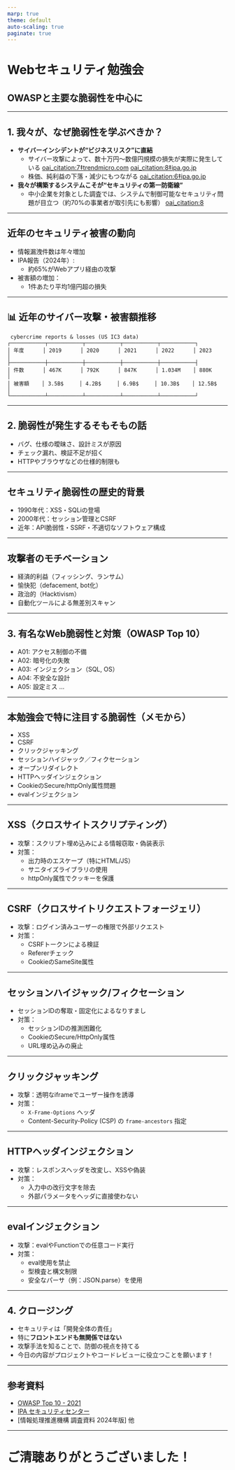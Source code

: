 ```yaml
---
marp: true
theme: default
auto-scaling: true
paginate: true
---
```


<!-- スライド 1 -->
# Webセキュリティ勉強会
## OWASPと主要な脆弱性を中心に

---

<!-- スライド 2 -->
## 1. 我々が、なぜ脆弱性を学ぶべきか？

- **サイバーインシデントが“ビジネスリスク”に直結**
  - サイバー攻撃によって、数十万円〜数億円規模の損失が実際に発生している [oai_citation:7‡trendmicro.com](https://www.trendmicro.com/ja_jp/jp-security/24/h/breaking-securitynews-20240816-02.html?utm_source=chatgpt.com)
  [oai_citation:8‡ipa.go.jp](https://www.ipa.go.jp/pressrelease/2024/press20250214.html?utm_source=chatgpt.com)
  - 株価、純利益の下落・減少にもつながる  [oai_citation:6‡ipa.go.jp](https://www.ipa.go.jp/security/economics/practice/practices/Practice101/?utm_source=chatgpt.com)
- **我々が構築するシステムこそが“セキュリティの第一防衛線”**
  - 中小企業を対象とした調査では、システムで制御可能なセキュリティ問題が目立つ（約70%の事業者が取引先にも影響）
    [oai_citation:8](https://www.ipa.go.jp/pressrelease/2024/press20250214.html)

---

<!-- スライド 3 -->
## 近年のセキュリティ被害の動向

- 情報漏洩件数は年々増加
- IPA報告（2024年）:
  - 約65%がWebアプリ経由の攻撃
- 被害額の増加：
  - 1件あたり平均1億円超の損失

---

<!-- スライド ● -->
## 📊 近年のサイバー攻撃・被害額推移

```text
 cybercrime reports & losses (US IC3 data)
┌───────────┬───────────┬───────────┬───────────┬───────────┐
│ 年度      │ 2019      │ 2020      │ 2021      │ 2022      │ 2023      │
├───────────┼───────────┼───────────┼───────────┼───────────┤
│ 件数      │ 467K      │ 792K      │ 847K      │ 1.034M    │ 880K      │
│ 被害額    │ 3.5B$     │ 4.2B$     │ 6.9B$     │ 10.3B$    │ 12.5B$    │
└───────────┴───────────┴───────────┴───────────┴───────────┘
```

---

<!-- スライド 4 -->
## 2. 脆弱性が発生するそもそもの話

- バグ、仕様の曖昧さ、設計ミスが原因
- チェック漏れ、検証不足が招く
- HTTPやブラウザなどの仕様的制限も

---

<!-- スライド 5 -->
## セキュリティ脆弱性の歴史的背景

- 1990年代：XSS・SQLiの登場
- 2000年代：セッション管理とCSRF
- 近年：API脆弱性・SSRF・不適切なソフトウェア構成

---

<!-- スライド 6 -->
## 攻撃者のモチベーション

- 経済的利益（フィッシング、ランサム）
- 愉快犯（defacement, bot化）
- 政治的（Hacktivism）
- 自動化ツールによる無差別スキャン

---

<!-- スライド 7 -->
## 3. 有名なWeb脆弱性と対策（OWASP Top 10）

- A01: アクセス制御の不備
- A02: 暗号化の失敗
- A03: インジェクション（SQL, OS）
- A04: 不安全な設計
- A05: 設定ミス
...

---

<!-- スライド 8 -->
## 本勉強会で特に注目する脆弱性（メモから）

- XSS
- CSRF
- クリックジャッキング
- セッションハイジャック／フィクセーション
- オープンリダイレクト
- HTTPヘッダインジェクション
- CookieのSecure/httpOnly属性問題
- evalインジェクション

---

<!-- スライド 9 -->
## XSS（クロスサイトスクリプティング）

- 攻撃：スクリプト埋め込みによる情報窃取・偽装表示
- 対策：
  - 出力時のエスケープ（特にHTML/JS）
  - サニタイズライブラリの使用
  - httpOnly属性でクッキーを保護

---

<!-- スライド 10 -->
## CSRF（クロスサイトリクエストフォージェリ）

- 攻撃：ログイン済みユーザーの権限で外部リクエスト
- 対策：
  - CSRFトークンによる検証
  - Refererチェック
  - CookieのSameSite属性

---

<!-- スライド 11 -->
## セッションハイジャック/フィクセーション

- セッションIDの奪取・固定化によるなりすまし
- 対策：
  - セッションIDの推測困難化
  - CookieのSecure/HttpOnly属性
  - URL埋め込みの廃止

---

<!-- スライド 12 -->
## クリックジャッキング

- 攻撃：透明なiframeでユーザー操作を誘導
- 対策：
  - `X-Frame-Options` ヘッダ
  - Content-Security-Policy (CSP) の `frame-ancestors` 指定

---

<!-- スライド 13 -->
## HTTPヘッダインジェクション

- 攻撃：レスポンスヘッダを改変し、XSSや偽装
- 対策：
  - 入力中の改行文字を除去
  - 外部パラメータをヘッダに直接使わない

---

<!-- スライド 14 -->
## evalインジェクション

- 攻撃：evalやFunctionでの任意コード実行
- 対策：
  - eval使用を禁止
  - 型検査と構文制限
  - 安全なパーサ（例：JSON.parse）を使用

---

<!-- スライド 15 -->
## 4. クロージング

- セキュリティは「開発全体の責任」
- 特に**フロントエンドも無関係ではない**
- 攻撃手法を知ることで、防御の視点を持てる
- 今日の内容がプロジェクトやコードレビューに役立つことを願います！

---

<!-- スライド 16 -->
## 参考資料

- [OWASP Top 10 - 2021](https://owasp.org/www-project-top-ten/)
- [IPA セキュリティセンター](https://www.ipa.go.jp/security/)
- [情報処理推進機構 調査資料 2024年版] 他

---

<!-- スライド 17 -->
# ご清聴ありがとうございました！
